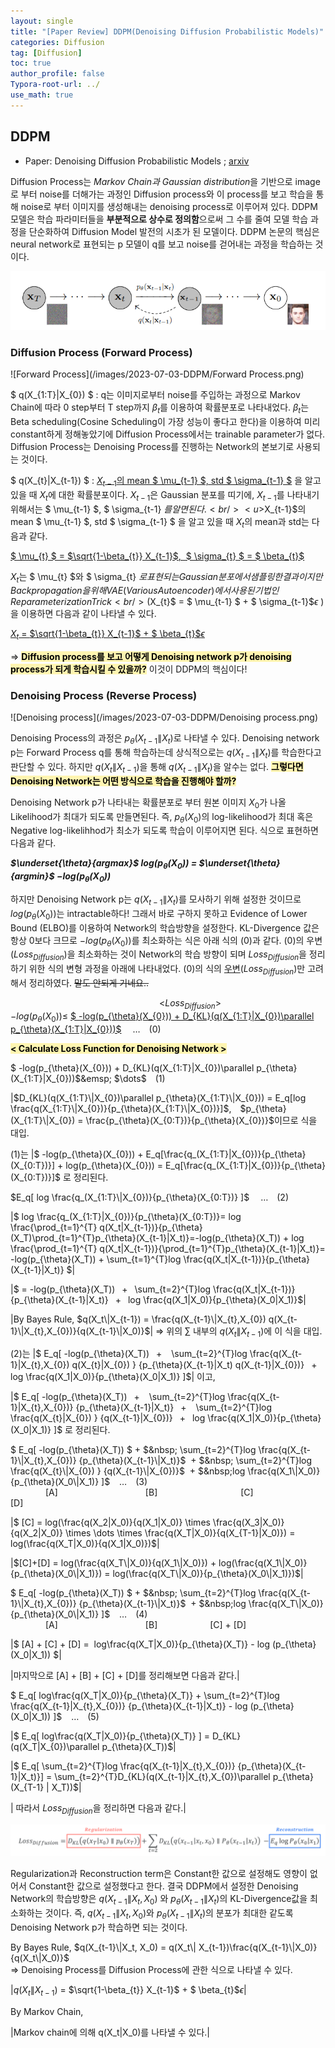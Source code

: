 ```yaml
---
layout: single
title: "[Paper Review] DDPM(Denoising Diffusion Probabilistic Models)"
categories: Diffusion
tag: [Diffusion]
toc: true
author_profile: false
Typora-root-url: ../
use_math: true
---
```


## DDPM 

* Paper: Denoising Diffusion Probabilistic Models ; [arxiv](https://arxiv.org/abs/2006.11239)	

Diffusion Process는 *Markov Chain과 Gaussian distribution*을 기반으로 image로 부터 noise를 더해가는 과정인 Diffusion process와 이 process를 보고 학습을 통해 noise로 부터 이미지를 생성해내는 denoising process로 이루어져 있다. DDPM 모델은 학습 파라미터들을 **부분적으로 상수로 정의함**으로써 그 수를 줄여 모델 학습 과정을 단순화하여 Diffusion Model 발전의 시초가 된 모델이다. DDPM 논문의 핵심은 neural network로 표현되는 p 모델이 q를 보고 noise를 걷어내는 과정을 학습하는 것이다.

![Diffusion](/images/2023-07-03-DDPM/Diffusion.png)

### Diffusion Process (Forward Process)

![Forward Process](/images/2023-07-03-DDPM/Forward Process.png)

$ q(X_{1:T}\|X_{0}) $ : q는 이미지로부터 noise를 주입하는 과정으로 Markov Chain에 따라 0 step부터 T step까지 $\beta_{t}$를 이용하여 확률분포로 나타내었다. $\beta_{t}$는 Beta scheduling(Cosine Scheduling이 가장 성능이 좋다고 한다)을 이용하여 미리 constant하게 정해놓았기에 Diffusion Process에서는 trainable parameter가 없다. Diffusion Process는 Denoising Process를 진행하는 Network의 본보기로 사용되는 것이다. 

$ q(X_{t}\|X_{t-1}) $ : <u>$X_{t-1}$의 mean $ \mu_{t-1} $, std $ \sigma_{t-1} $</u> 을 알고 있을 때 $X_{t}$에 대한 확률분포이다.		$X_{t-1}$은 Gaussian 분포를 띠기에, $X_{t-1}$를 나타내기 위해서는 $ \mu_{t-1} $, $ \sigma_{t-1} $를 알면된다. <br/><u>$X_{t-1}$의 mean $ \mu_{t-1} $, std $ \sigma_{t-1} $</u> 을 알고 있을 때 $X_{t}$의 mean과 std는 다음과 같다.

<u>$ \mu_{t} $ = $\sqrt{1-\beta_{t}} X_{t-1}$,&nbsp; $ \sigma_{t} $ = $ \beta_{t}$ </u>

$X_{t}$는 $ \mu_{t} $와 $ \sigma_{t} $로 표현되는 Gaussian 분포에서 샘플링한 결과이지만 Backpropagation을 위해 VAE(Various Autoencoder)에서 사용된 기법인 Reparameterization Trick<br/>($X_{t}$ = $ \mu_{t-1} $ + $ \sigma_{t-1}$$\epsilon$ )을 이용하면 다음과 같이 나타낼 수 있다.

<u>$X_{t}$  =  $\sqrt{1-\beta_{t}} X_{t-1}$ + $ \beta_{t}$$\epsilon$</u>


=> **<span style="background-color:#fff5b1"><span style="color: black">Diffusion process를 보고 어떻게 Denoising network p가 denoising process가 되게 학습시킬 수 있을까?</span></span>**  이것이 DDPM의 핵심이다!

### Denoising Process (Reverse Process)

![Denoising process](/images/2023-07-03-DDPM/Denoising process.png)

Denoising Process의 과정은 $p_{\theta}(X_{t-1}\|X_{t})$로 나타낼 수 있다. Denoising network p는 Forward Process q를 통해 학습하는데 상식적으로는 $q(X_{t-1}\|X_{t})$를 학습한다고 판단할 수 있다. 하지만 $q(X_{t}\|X_{t-1})$을 통해 $q(X_{t-1}\|X_{t})$을 알수는 없다. **<span style="background-color:#fff5b1"><span style="color: black">그렇다면 Denoising Network는 어떤 방식으로 학습을 진행해야 할까?</span></span>** 

Denoising Network p가 나타내는 확률분포로 부터 원본 이미지 $X_{0}$가 나올 Likelihood가 최대가 되도록 만들면된다. 즉, $p_{\theta}(X_{0})$의 log-likelihood가 최대 혹은 Negative log-likelihhod가 최소가 되도록 학습이 이루어지면 된다. 식으로 표현하면 다음과 같다. <br/> 

***$\underset{\theta}{argmax}$&nbsp;$log(p_{\theta}(X_{0}))$ = $\underset{\theta}{argmin}$&nbsp;$-log(p_{\theta}(X_{0}))$***

하지만 Denoising Network p는 $q(X_{t-1}\|X_{t})$를 모사하기 위해 설정한 것이므로 $log(p_{\theta}(X_{0}))$는 intractable하다! 그래서 바로 구하지 못하고 Evidence of Lower Bound (ELBO)를 이용하여 Network의 학습방향을 설정한다. KL-Divergence 값은 항상 0보다 크므로 $-log(p_{\theta}(X_{0}))$를 최소화하는 식은 아래 식의 (0)과 같다. (0)의 우변($Loss_{Diffusion}$)을 최소화하는 것이 Network의 학습 방향이 되며 $Loss_{Diffusion}$을 정리하기 위한 식의 변형 과정을 아래에 나타내었다. (0)의 식의 <u>우변</u>($Loss_{Diffusion}$)만 고려해서 정리하였다. ~~말도 안되게 기네요..~~

&emsp;&emsp;&emsp;&emsp;&emsp;&emsp;&emsp;&emsp;&emsp;&emsp;&emsp;&emsp;&emsp;&emsp;&emsp;&emsp;&emsp;<$Loss_{Diffusion}$><br/>$-log(p_{\theta}(X_{0})) \le$ <u>$ -log(p_{\theta}(X_{0})) + D_{KL}(q(X_{1:T}\|X_{0})\parallel p_{\theta}(X_{1:T}\|X_{0}))$</u>&emsp; $\dots$&emsp;(0)



 **<span style="background-color:#fff5b1"><span style="color: black">< Calculate Loss Function for Denoising Network ></span></span>**

$ -log(p_{\theta}(X_{0})) + D_{KL}(q(X_{1:T}\|X_{0})\parallel p_{\theta}(X_{1:T}\|X_{0}))$&emsp; $\dots$&emsp;(1)

|$D_{KL}(q(X_{1:T}\|X_{0})\parallel p_{\theta}(X_{1:T}\|X_{0})) = E_q[log \frac{q(X_{1:T}\|X_{0})}{p_{\theta}(X_{1:T}\|X_{0})}]$,&emsp;$p_{\theta}(X_{1:T}\|X_{0}) = \frac{p_{\theta}(X_{0:T})}{p_{\theta}(X_{0})}$이므로 식을 대입.

(1)는 |$ -log(p_{\theta}(X_{0})) + E_q[\frac{q_(X_{1:T}\|X_{0})}{p_{\theta}(X_{0:T})}] + log(p_{\theta}(X_{0})) = E_q[\frac{q_(X_{1:T}\|X_{0})}{p_{\theta}(X_{0:T})}]$ 로 정리된다.

$E_q[ log \frac{q_(X_{1:T}\|X_{0})}{p_{\theta}(X_{0:T})} ]$&emsp; $\dots$&emsp;(2)

|$ log \frac{q_(X_{1:T}\|X_{0})}{p_{\theta}(X_{0:T})}= log \frac{\prod_{t=1}^{T} q(X_t\|X_{t-1})}{p_{\theta}(X_T)\prod_{t=1}^{T}p_{\theta}(X_{t-1}\|X_t)}=-log(p_{\theta}(X_T)) + log \frac{\prod_{t=1}^{T} q(X_t\|X_{t-1})}{\prod_{t=1}^{T}p_{\theta}(X_{t-1}\|X_t)}= -log(p_{\theta}(X_T)) + \sum_{t=1}^{T}log \frac{q(X_t\|X_{t-1})}{p_{\theta}(X_{t-1}\|X_t)} $|

|$ = -log(p_{\theta}(X_T)) &ensp;+&ensp; \sum_{t=2}^{T}log \frac{q(X_t\|X_{t-1})}{p_{\theta}(X_{t-1}\|X_t)} &ensp;+&ensp; log \frac{q(X_1\|X_0)}{p_{\theta}(X_0\|X_1)}$|

|By Bayes Rule, $q(X_t\|X_{t-1}) = \frac{q(X_{t-1}\|X_{t},X_{0}) q(X_{t-1}\|X_{t},X_{0})}{q(X_{t-1}\|X_0)}$| => 위의 $\sum$ 내부의 $q(X_t\|X_{t-1})$에 이 식을 대입.

(2)는 |$ E_q[ -log(p_{\theta}(X_T)) &ensp;+ &ensp; \sum_{t=2}^{T}log \frac{q(X_{t-1}\|X_{t},X_{0}) q(X_{t}\|X_{0}) } {p_{\theta}(X_{t-1}\|X_t)  q(X_{t-1}\|X_{0})}&ensp;  + &ensp;log \frac{q(X_1\|X_0)}{p_{\theta}(X_0\|X_1)} ]$| 이고,

|$ E_q[ -log(p_{\theta}(X_T))&ensp; + &ensp; \sum_{t=2}^{T}log \frac{q(X_{t-1}\|X_{t},X_{0})} {p_{\theta}(X_{t-1}\|X_t)}&ensp;  + &ensp; \sum_{t=2}^{T}log \frac{q(X_{t}\|X_{0}) } {q(X_{t-1}\|X_{0})}  &ensp;+ &ensp;log \frac{q(X_1\|X_0)}{p_{\theta}(X_0\|X_1)} ]$ 로 정리된다. 

$ E_q[ -log(p_{\theta}(X_T))&nbsp;$ + $&nbsp; \sum_{t=2}^{T}log \frac{q(X_{t-1}\|X_{t},X_{0})} {p_{\theta}(X_{t-1}\|X_t)}$&nbsp;  + $&nbsp; \sum_{t=2}^{T}log \frac{q(X_{t}\|X_{0}) } {q(X_{t-1}\|X_{0})}$  &nbsp;+ $&nbsp;log \frac{q(X_1\|X_0)}{p_{\theta}(X_0\|X_1)} ]$ &ensp; $\dots$&emsp;(3) <br/>&emsp;&emsp;&emsp;&emsp;[A]&emsp;&emsp;&emsp;&emsp;&emsp;&emsp;&emsp;&emsp;&emsp;&emsp;[B]&emsp;&emsp;&ensp;&emsp;&emsp;&emsp;&emsp;&emsp;&emsp;&emsp;[C]&emsp;&emsp;&emsp;&emsp;&emsp;&emsp;&emsp;[D]



|$ [C] = log(\frac{q(X_2\|X_0)}{q(X_1\|X_0)} \times \frac{q(X_3\|X_0)}{q(X_2\|X_0)} \times \dots \times \frac{q(X_T\|X_0)}{q(X_{T-1}\|X_0)}) = log(\frac{q(X_T\|X_0)}{q(X_1\|X_0)})$|

|$[C]+[D] =  log(\frac{q(X_T\|X_0)}{q(X_1\|X_0)}) + log(\frac{q(X_1\|X_0)}{p_{\theta}(X_0\|X_1)}) = log(\frac{q(X_T\|X_0)}{p_{\theta}(X_0\|X_1)})$|

$ E_q[ -log(p_{\theta}(X_T))&nbsp;$ + $&nbsp; \sum_{t=2}^{T}log \frac{q(X_{t-1}\|X_{t},X_{0})} {p_{\theta}(X_{t-1}\|X_t)}$&nbsp; + $&nbsp;log \frac{q(X_T\|X_0)}{p_{\theta}(X_0\|X_1)} ]$ &ensp; $\dots$&emsp;(4) <br/>&emsp;&emsp;&emsp;&emsp;[A]&emsp;&emsp;&emsp;&emsp;&emsp;&emsp;&emsp;&emsp;&emsp;&emsp;[B]&emsp;&emsp;&emsp;&emsp;&emsp;&emsp;[C] + [D]

|$ [A] + [C] + [D] = &nbsp;log\frac{q(X_T\|X_0)}{p_{\theta}(X_T)} - log (p_{\theta}(X_0\|X_1)) $|

|마지막으로 [A] + [B] + [C] + [D]를 정리해보면 다음과 같다.|

$ E_q[ log\frac{q(X_T\|X_0)}{p_{\theta}(X_T)} + \sum_{t=2}^{T}log \frac{q(X_{t-1}\|X_{t},X_{0})} {p_{\theta}(X_{t-1}\|X_t)} - log (p_{\theta}(X_0\|X_1)) ]$ &ensp; $\dots$&emsp;(5) <br/>

|$ E_q[ log\frac{q(X_T\|X_0)}{p_{\theta}(X_T)} ]  = D_{KL}(q(X_T\|X_{0})\parallel p_{\theta}(X_T))$|

|$ E_q[&nbsp;\sum_{t=2}^{T}log \frac{q(X_{t-1}\|X_{t},X_{0})} {p_{\theta}(X_{t-1}\|X_t)}] = \sum_{t=2}^{T}D_{KL}(q(X_{t-1}\|X_{t},X_{0})\parallel p_{\theta}(X_{T-1} \| X_T))$|

| 따라서 $Loss_{Diffusion}$을 정리하면 다음과 같다.|

![Loss_Diffusion](/images/2023-07-03-DDPM/Loss_Diffusion.jpeg)



Regularization과 Reconstruction term은 Constant한 값으로 설정해도 영향이 없어서 Constant한 값으로 설정했다고 한다. 결국 DDPM에서 설정한 Denoising Network의 학습방향은 $q(X_{t-1}\|X_t,X_0)$ 와 $p_{\theta}(X_{t-1}\|X_t)$의 KL-Divergence값을 최소화하는 것이다. 즉, $q(X_{t-1}\|X_t,X_0)$와 $p_{\theta}(X_{t-1}\|X_t)$의 분포가 최대한 같도록 Denoising Network p가 학습하면 되는 것이다.

By Bayes Rule, $q(X_{t-1}\|X_t, X_0) = q(X_t\| X_{t-1})\frac{q(X_{t-1}\|X_0)}{q(X_t\|X_0)}$<br/> => Denoising Process를 Diffusion Process에 관한 식으로 나타낼 수 있다.

|$q(X_t\|X_{t-1})$ = $\sqrt{1-\beta_{t}} X_{t-1}$ + $ \beta_{t}$$\epsilon$|

By Markov Chain, 

|Markov chain에 의해 q(X_t\|X_0)를 나타낼 수 있다.|
